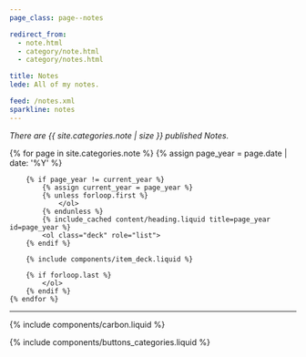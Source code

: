 ```yaml
---
page_class: page--notes

redirect_from:
  - note.html
  - category/note.html
  - category/notes.html

title: Notes
lede: All of my notes.

feed: /notes.xml
sparkline: notes
---
```


*There are {{ site.categories.note | size }} published Notes.*

<div class="h-feed" id="notes">
    {% for page in site.categories.note %}
        {% assign page_year = page.date | date: '%Y' %}

        {% if page_year != current_year %}
            {% assign current_year = page_year %}
            {% unless forloop.first %}
                </ol>
            {% endunless %}
            {% include_cached content/heading.liquid title=page_year id=page_year %}
            <ol class="deck" role="list">
        {% endif %}

        {% include components/item_deck.liquid %}

        {% if forloop.last %}
            </ol>
        {% endif %}
    {% endfor %}
</div>

--------

{% include components/carbon.liquid %}

{% include components/buttons_categories.liquid %}
